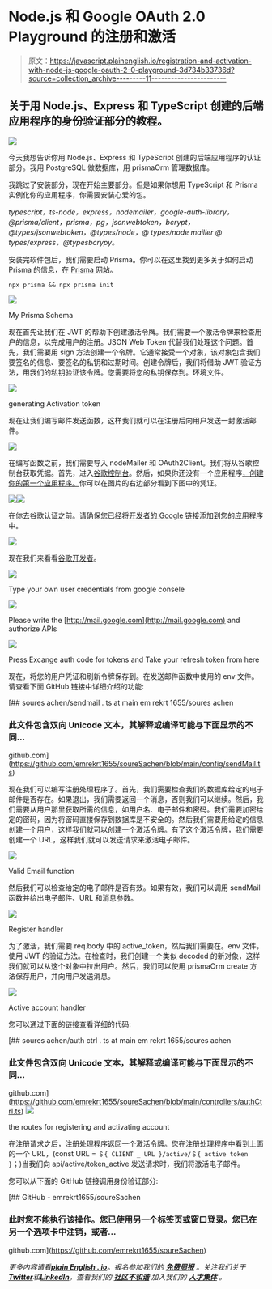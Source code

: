 # Node.js 和 Google OAuth 2.0 Playground 的注册和激活

> 原文：<https://javascript.plainenglish.io/registration-and-activation-with-node-js-google-oauth-2-0-playground-3d734b33736d?source=collection_archive---------11----------------------->

## 关于用 Node.js、Express 和 TypeScript 创建的后端应用程序的身份验证部分的教程。

![](img/80ee8b40ce794817d58f861be2e3d089.png)

今天我想告诉你用 Node.js、Express 和 TypeScript 创建的后端应用程序的认证部分。我用 PostgreSQL 做数据库，用 prismaOrm 管理数据库。

我跳过了安装部分，现在开始主要部分。但是如果你想用 TypeScript 和 Prisma 实例化你的应用程序，你需要安装心爱的包。

*typescript，ts-node，express，nodemailer，google-auth-library，@prisma/client，prisma，pg，jsonwebtoken，bcrypt，@types/jsonwebtoken，@types/node，@ types/node mailler @ types/express，@typesbcrypy。*

安装完软件包后，我们需要启动 Prisma。你可以在这里找到更多关于如何启动 Prisma 的信息，在 [Prisma 网站](https://www.prisma.io/docs/getting-started/setup-prisma/start-from-scratch/relational-databases-typescript-postgres)。

`npx prisma && npx prisma init`

![](img/d0a69cd9bf635e7123ae9351ace4e60f.png)

My Prisma Schema

现在首先让我们在 JWT 的帮助下创建激活令牌。我们需要一个激活令牌来检查用户的信息，以完成用户的注册。JSON Web Token 代替我们处理这个问题。首先，我们需要用 sign 方法创建一个令牌。它通常接受一个对象，该对象包含我们要签名的信息、要签名的私钥和过期时间。创建令牌后，我们将借助 JWT 验证方法，用我们的私钥验证该令牌。您需要将您的私钥保存到。环境文件。

![](img/ba553118fa57f8f84fdfcb1c55266be6.png)

generating Activation token

现在让我们编写邮件发送函数，这样我们就可以在注册后向用户发送一封激活邮件。

![](img/f89645e9fca6d8fae28e4b185a931e51.png)

在编写函数之前，我们需要导入 nodeMailer 和 OAuth2Client。我们将从谷歌控制台获取凭据。首先，进入[谷歌控制台](https://console.cloud.google.com/)。然后，如果你还没有一个应用程序[，创建你的第一个应用程序。](https://console.cloud.google.com/projectcreate?previousPage=%2Fapis%2Fcredentials%2Foauthclient%2F547727143953-kf47baif2ufmfr3iuk6rcjqdnr3l5vsu.apps.googleusercontent.com%3Fproject%3Dsouresachen&organizationId=0)你可以在图片的右边部分看到下图中的凭证。

![](img/1ba5458444b5f3527a75324533461fae.png)![](img/59134397071643ad5fc30145905dfd0a.png)

在你去谷歌认证之前。请确保您已经将[开发者的 Google](https://developers.google.com/oauthplayground/) 链接添加到您的应用程序中。

![](img/e4fcc98cb22afcea7fcb3dd043bac01f.png)

现在我们来看看[谷歌开发者](https://developers.google.com/oauthplayground/)。

![](img/6a215fab24e089010224767a2ec5b403.png)

Type your own user credentials from google consele

![](img/08ec3890c829ff920c4f8922158efba0.png)

Please write the [http://mail.google.com](http://mail.google.com) and authorize APIs

![](img/37c5558873fbb2de669be7d2a474f866.png)

Press Excange auth code for tokens and Take your refresh token from here

现在，将您的用户凭证和刷新令牌保存到。在发送邮件函数中使用的 env 文件。请查看下面 GitHub 链接中详细介绍的功能:

[](https://github.com/emrekrt1655/soureSachen/blob/main/config/sendMail.ts) [## soures achen/sendmail . ts at main em rekrt 1655/soures achen

### 此文件包含双向 Unicode 文本，其解释或编译可能与下面显示的不同…

github.com](https://github.com/emrekrt1655/soureSachen/blob/main/config/sendMail.ts) 

现在我们可以编写注册处理程序了。首先，我们需要检查我们的数据库给定的电子邮件是否存在。如果退出，我们需要返回一个消息，否则我们可以继续。然后，我们需要从用户那里获取所需的信息，如用户名、电子邮件和密码。我们需要加密给定的密码，因为将密码直接保存到数据库是不安全的。然后我们需要用给定的信息创建一个用户，这样我们就可以创建一个激活令牌。有了这个激活令牌，我们需要创建一个 URL，这样我们就可以发送请求来激活电子邮件。

![](img/ac9a550ffc132d58ceb216e4506dc006.png)

Valid Email function

然后我们可以检查给定的电子邮件是否有效。如果有效，我们可以调用 sendMail 函数并给出电子邮件、URL 和消息参数。

![](img/1ba316f510f9ac77a411fb2db3ab8640.png)

Register handler

为了激活，我们需要 req.body 中的 active_token，然后我们需要在。env 文件，使用 JWT 的验证方法。在检查时，我们创建一个类似 decoded 的新对象，这样我们就可以从这个对象中拉出用户。然后，我们可以使用 prismaOrm create 方法保存用户，并向用户发送消息。

![](img/d90f7240cda2710c59c01148d169fd76.png)

Active account handler

您可以通过下面的链接查看详细的代码:

[](https://github.com/emrekrt1655/soureSachen/blob/main/controllers/authCtrl.ts) [## soures achen/auth ctrl . ts at main em rekrt 1655/soures achen

### 此文件包含双向 Unicode 文本，其解释或编译可能与下面显示的不同…

github.com](https://github.com/emrekrt1655/soureSachen/blob/main/controllers/authCtrl.ts) ![](img/9ddeeaf6b3fda0ae30fbff1ac04678f9.png)

the routes for registering and activating account

在注册请求之后，注册处理程序返回一个激活令牌。您在注册处理程序中看到上面的一个 URL，(const URL = ` ＄{ CLIENT _ URL }/active/＄{ active token } `；)当我们向 api/active/token_active 发送请求时，我们将激活电子邮件。

您可以从下面的 GitHub 链接调用身份验证部分:

[](https://github.com/emrekrt1655/soureSachen) [## GitHub - emrekrt1655/soureSachen

### 此时您不能执行该操作。您已使用另一个标签页或窗口登录。您已在另一个选项卡中注销，或者…

github.com](https://github.com/emrekrt1655/soureSachen) 

*更多内容请看*[***plain English . io***](https://plainenglish.io/)*。报名参加我们的* [***免费周报***](http://newsletter.plainenglish.io/) *。关注我们关于*[***Twitter***](https://twitter.com/inPlainEngHQ)*和*[***LinkedIn***](https://www.linkedin.com/company/inplainenglish/)*。查看我们的* [***社区不和谐***](https://discord.gg/GtDtUAvyhW) *加入我们的* [***人才集体***](https://inplainenglish.pallet.com/talent/welcome) *。*